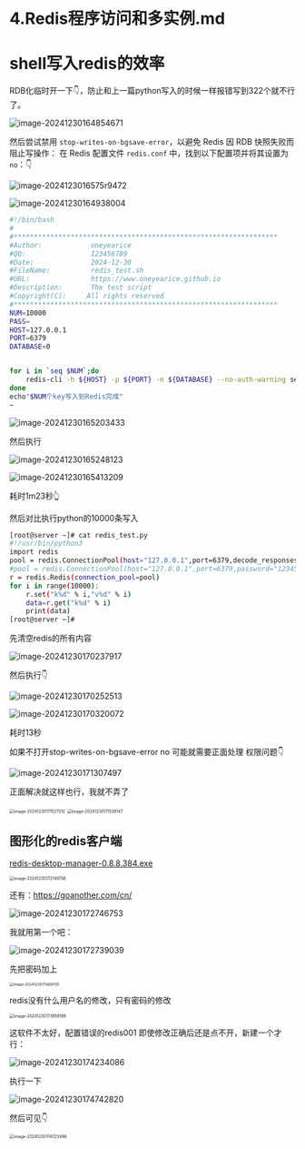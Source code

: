 # 4.Redis程序访问和多实例.md



# shell写入redis的效率

RDB化临时开一下👇，防止和上一篇python写入的时候一样报错写到322个就不行了。

![image-20241230164854671](4.Redis程序访问和多实例.assets/image-20241230164854671.png)

然后尝试禁用 `stop-writes-on-bgsave-error`，以避免 Redis 因 RDB 快照失败而阻止写操作： 在 Redis 配置文件 `redis.conf` 中，找到以下配置项并将其设置为 `no`：👇

![image-2024123016575r9472](4.Redis程序访问和多实例.assets/image-20241230165759472.png)



![image-20241230164938004](4.Redis程序访问和多实例.assets/image-20241230164938004.png)



```bash
#!/bin/bash
#
#*****************************************************************
#Author:            oneyearice
#QQ:                123456789
#Date:              2024-12-30
#FileName:          redis_test.sh
#URL:               https://www.oneyearice.github.io
#Description:       The test script
#Copyright(C):     All rights reserved
#*****************************************************************
NUM=10000
PASS=
HOST=127.0.0.1
PORT=6379
DATABASE=0


for i in `seq $NUM`;do
    redis-cli -h ${HOST} -p ${PORT} -n ${DATABASE} --no-auth-warning set key${i} value${i}
done
echo"$NUM个key写入到Redis完成"
~

```



![image-20241230165203433](4.Redis程序访问和多实例.assets/image-20241230165203433.png)



然后执行

![image-20241230165248123](4.Redis程序访问和多实例.assets/image-20241230165248123.png)

![image-20241230165413209](4.Redis程序访问和多实例.assets/image-20241230165413209.png)

耗时1m23秒👆



然后对比执行python的10000条写入

```bash
[root@server ~]# cat redis_test.py
#!/usr/bin/python3
import redis
pool = redis.ConnectionPool(host="127.0.0.1",port=6379,decode_responses=True)
#pool = redis.ConnectionPool(host="127.0.0.1",port=6379,password="123456",decode_responses=True)
r = redis.Redis(connection_pool=pool)
for i in range(10000):
    r.set("k%d" % i,"v%d" % i)
    data=r.get("k%d" % i)
    print(data)
[root@server ~]#

```

先清空redis的所有内容

![image-20241230170237917](4.Redis程序访问和多实例.assets/image-20241230170237917.png)

然后执行👇

![image-20241230170252513](4.Redis程序访问和多实例.assets/image-20241230170252513.png)

![image-20241230170320072](4.Redis程序访问和多实例.assets/image-20241230170320072.png)

耗时13秒





如果不打开stop-writes-on-bgsave-error no 可能就需要正面处理 权限问题👇

![image-20241230171307497](4.Redis程序访问和多实例.assets/image-20241230171307497.png)

正面解决就这样也行，我就不弄了

<img src="4.Redis程序访问和多实例.assets/image-20241230171527012.png" alt="image-20241230171527012" style="zoom:50%;" /> 

<img src="4.Redis程序访问和多实例.assets/image-20241230171538147.png" alt="image-20241230171538147" style="zoom:50%;" /> 





## 图形化的redis客户端



 [redis-desktop-manager-0.8.8.384.exe](4.Redis程序访问和多实例.assets\redis-desktop-manager-0.8.8.384.exe) 



<img src="4.Redis程序访问和多实例.assets/image-20241230172149706.png" alt="image-20241230172149706" style="zoom:50%;" />





还有：https://goanother.com/cn/

![image-20241230172746753](4.Redis程序访问和多实例.assets/image-20241230172746753.png)







我就用第一个吧：

![image-20241230172739039](4.Redis程序访问和多实例.assets/image-20241230172739039.png)



先把密码加上

<img src="4.Redis程序访问和多实例.assets/image-20241230173609135.png" alt="image-20241230173609135" style="zoom:44%;" /> 

redis没有什么用户名的修改，只有密码的修改

<img src="4.Redis程序访问和多实例.assets/image-20241230173858186.png" alt="image-20241230173858186" style="zoom:50%;" /> 



这软件不太好，配置错误的redis001 即使修改正确后还是点不开，新建一个才行：

![image-20241230174234086](4.Redis程序访问和多实例.assets/image-20241230174234086.png)







执行一下

![image-20241230174742820](4.Redis程序访问和多实例.assets/image-20241230174742820.png)

然后可见👇

<img src="4.Redis程序访问和多实例.assets/image-20241230174723496.png" alt="image-20241230174723496" style="zoom:50%;" />









